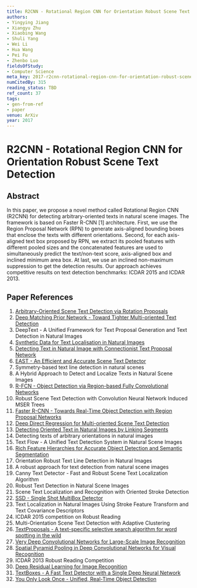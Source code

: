 ```yaml
---
title: R2CNN - Rotational Region CNN for Orientation Robust Scene Text Detection
authors:
- Yingying Jiang
- Xiangyu Zhu
- Xiaobing Wang
- Shuli Yang
- Wei Li
- Hua Wang
- Pei Fu
- Zhenbo Luo
fieldsOfStudy:
- Computer Science
meta_key: 2017-r2cnn-rotational-region-cnn-for-orientation-robust-scene-text-detection
numCitedBy: 315
reading_status: TBD
ref_count: 37
tags:
- gen-from-ref
- paper
venue: ArXiv
year: 2017
---
```


# R2CNN - Rotational Region CNN for Orientation Robust Scene Text Detection

## Abstract

In this paper, we propose a novel method called Rotational Region CNN (R2CNN) for detecting arbitrary-oriented texts in natural scene images. The framework is based on Faster R-CNN [1] architecture. First, we use the Region Proposal Network (RPN) to generate axis-aligned bounding boxes that enclose the texts with different orientations. Second, for each axis-aligned text box proposed by RPN, we extract its pooled features with different pooled sizes and the concatenated features are used to simultaneously predict the text/non-text score, axis-aligned box and inclined minimum area box. At last, we use an inclined non-maximum suppression to get the detection results. Our approach achieves competitive results on text detection benchmarks: ICDAR 2015 and ICDAR 2013.

## Paper References

1. [Arbitrary-Oriented Scene Text Detection via Rotation Proposals](2018-arbitrary-oriented-scene-text-detection-via-rotation-proposals)
2. [Deep Matching Prior Network - Toward Tighter Multi-oriented Text Detection](2017-deep-matching-prior-network-toward-tighter-multi-oriented-text-detection)
3. DeepText - A Unified Framework for Text Proposal Generation and Text Detection in Natural Images
4. [Synthetic Data for Text Localisation in Natural Images](2016-synthetic-data-for-text-localisation-in-natural-images)
5. [Detecting Text in Natural Image with Connectionist Text Proposal Network](2016-detecting-text-in-natural-image-with-connectionist-text-proposal-network)
6. [EAST - An Efficient and Accurate Scene Text Detector](2017-east-an-efficient-and-accurate-scene-text-detector)
7. Symmetry-based text line detection in natural scenes
8. A Hybrid Approach to Detect and Localize Texts in Natural Scene Images
9. [R-FCN - Object Detection via Region-based Fully Convolutional Networks](2016-r-fcn-object-detection-via-region-based-fully-convolutional-networks)
10. Robust Scene Text Detection with Convolution Neural Network Induced MSER Trees
11. [Faster R-CNN - Towards Real-Time Object Detection with Region Proposal Networks](2015-faster-r-cnn-towards-real-time-object-detection-with-region-proposal-networks)
12. [Deep Direct Regression for Multi-oriented Scene Text Detection](2017-deep-direct-regression-for-multi-oriented-scene-text-detection)
13. [Detecting Oriented Text in Natural Images by Linking Segments](2017-detecting-oriented-text-in-natural-images-by-linking-segments)
14. Detecting texts of arbitrary orientations in natural images
15. Text Flow - A Unified Text Detection System in Natural Scene Images
16. [Rich Feature Hierarchies for Accurate Object Detection and Semantic Segmentation](2014-rich-feature-hierarchies-for-accurate-object-detection-and-semantic-segmentation)
17. Orientation Robust Text Line Detection in Natural Images
18. A robust approach for text detection from natural scene images
19. Canny Text Detector - Fast and Robust Scene Text Localization Algorithm
20. Robust Text Detection in Natural Scene Images
21. Scene Text Localization and Recognition with Oriented Stroke Detection
22. [SSD - Single Shot MultiBox Detector](2016-ssd-single-shot-multibox-detector)
23. Text Localization in Natural Images Using Stroke Feature Transform and Text Covariance Descriptors
24. ICDAR 2015 competition on Robust Reading
25. Multi-Orientation Scene Text Detection with Adaptive Clustering
26. [TextProposals - A text-specific selective search algorithm for word spotting in the wild](2017-textproposals-a-text-specific-selective-search-algorithm-for-word-spotting-in-the-wild)
27. [Very Deep Convolutional Networks for Large-Scale Image Recognition](2015-very-deep-convolutional-networks-for-large-scale-image-recognition)
28. [Spatial Pyramid Pooling in Deep Convolutional Networks for Visual Recognition](2015-spatial-pyramid-pooling-in-deep-convolutional-networks-for-visual-recognition)
29. ICDAR 2013 Robust Reading Competition
30. [Deep Residual Learning for Image Recognition](2016-deep-residual-learning-for-image-recognition)
31. [TextBoxes - A Fast Text Detector with a Single Deep Neural Network](2017-textboxes-a-fast-text-detector-with-a-single-deep-neural-network)
32. [You Only Look Once - Unified, Real-Time Object Detection](2016-you-only-look-once-unified-real-time-object-detection)
